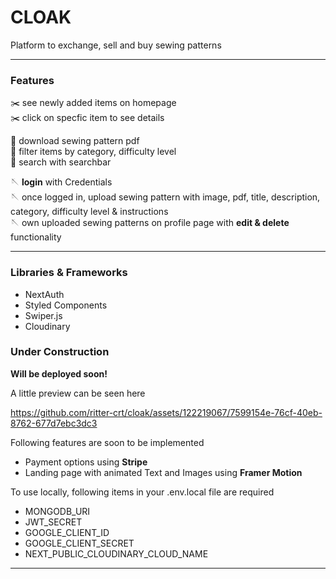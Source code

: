 # CLOAK

Platform to exchange, sell and buy sewing patterns

---

### Features

:scissors: see newly added items on homepage \
:scissors: click on specfic item to see details 

:thread: download sewing pattern pdf \
:thread: filter items by category, difficulty level \
:thread: search with searchbar 

:sewing_needle: **login** with Credentials \
:sewing_needle: once logged in, upload sewing pattern with image, pdf, title, description, category, difficulty level & instructions \
:sewing_needle: own uploaded sewing patterns on profile page with **edit & delete** functionality

---

### Libraries & Frameworks

- NextAuth
- Styled Components
- Swiper.js
- Cloudinary

### Under Construction 
**Will be deployed soon!**

A little preview can be seen here 

https://github.com/ritter-crt/cloak/assets/122219067/7599154e-76cf-40eb-8762-677d7ebc3dc3

Following features are soon to be implemented

- Payment options using **Stripe**
- Landing page with animated Text and Images using **Framer Motion**

To use locally, following items in your .env.local file are required

- MONGODB_URI 
- JWT_SECRET
- GOOGLE_CLIENT_ID
- GOOGLE_CLIENT_SECRET
- NEXT_PUBLIC_CLOUDINARY_CLOUD_NAME


---
